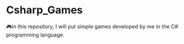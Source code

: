 # Csharp_Games
🎮In this repository, I will put simple games developed by me in the C# programming language.
